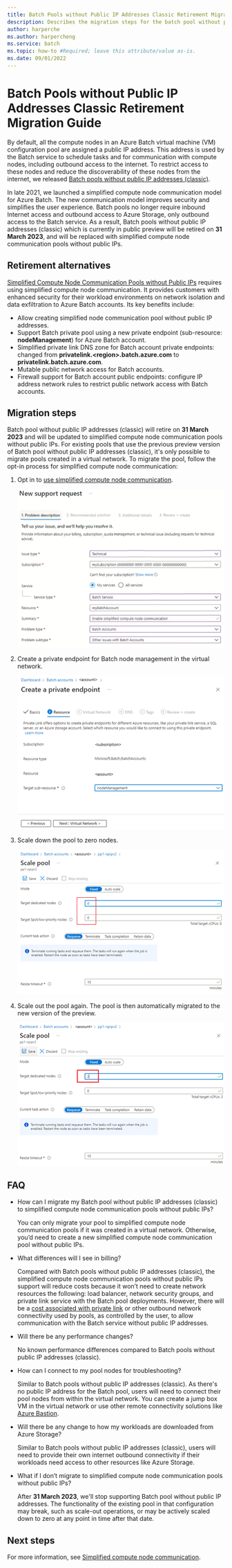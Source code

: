 ```yaml
---
title: Batch Pools without Public IP Addresses Classic Retirement Migration Guide
description: Describes the migration steps for the batch pool without public ip addresses and the end of support details.
author: harperche
ms.author: harpercheng
ms.service: batch
ms.topic: how-to #Required; leave this attribute/value as-is.
ms.date: 09/01/2022
---
```

# Batch Pools without Public IP Addresses Classic Retirement Migration Guide

By default, all the compute nodes in an Azure Batch virtual machine (VM) configuration pool are assigned a public IP address. This address is used by the Batch service to schedule tasks and for communication with compute nodes, including outbound access to the internet. To restrict access to these nodes and reduce the discoverability of these nodes from the internet, we released [Batch pools without public IP addresses (classic)](./batch-pool-no-public-ip-address.md).

In late 2021, we launched a simplified compute node communication model for Azure Batch. The new communication model improves security and simplifies the user experience. Batch pools no longer require inbound Internet access and outbound access to Azure Storage, only outbound access to the Batch service. As a result, Batch pools without public IP addresses (classic) which is currently in public preview will be retired on **31 March 2023**, and will be replaced with simplified compute node communication pools without public IPs.

## Retirement alternatives

[Simplified Compute Node Communication Pools without Public IPs](./simplified-node-communication-pool-no-public-ip.md) requires using simplified compute node communication. It provides customers with enhanced security for their workload environments on network isolation and data exfiltration to Azure Batch accounts. Its key benefits include:

* Allow creating simplified node communication pool without public IP addresses.
* Support Batch private pool using a new private endpoint (sub-resource: **nodeManagement**) for Azure Batch account.
* Simplified private link DNS zone for Batch account private endpoints: changed from **privatelink.\<region>.batch.azure.com** to **privatelink.batch.azure.com**.
* Mutable public network access for Batch accounts.
* Firewall support for Batch account public endpoints: configure IP address network rules to restrict public network access with Batch accounts.

## Migration steps

Batch pool without public IP addresses (classic) will retire on **31 March 2023** and will be updated to simplified compute node communication pools without public IPs. For existing pools that use the previous preview version of Batch pool without public IP addresses (classic), it's only possible to migrate pools created in a virtual network. To migrate the pool, follow the opt-in process for simplified compute node communication:

1. Opt in to [use simplified compute node communication](./simplified-compute-node-communication.md#opt-your-batch-account-in-or-out-of-simplified-compute-node-communication).

   ![Support Request](../batch/media/certificates/opt-in.png)

2. Create a private endpoint for Batch node management in the virtual network.

   ![Create Endpoint](../batch/media/certificates/private-endpoint.png)

3. Scale down the pool to zero nodes.

   ![Scale Down](../batch/media/certificates/scale-down-pool.png)

4. Scale out the pool again. The pool is then automatically migrated to the new version of the preview.

   ![Scale Out](../batch/media/certificates/scale-out-pool.png)

## FAQ

* How can I migrate my Batch pool without public IP addresses (classic) to simplified compute node communication pools without public IPs?

    You can only migrate your pool to simplified compute node communication pools if it was created in a virtual network. Otherwise, you’d need to create a new simplified compute node communication pool without public IPs.

* What differences will I see in billing?

    Compared with Batch pools without public IP addresses (classic), the simplified compute node communication pools without public IPs support will reduce costs because it won’t need to create network resources the following: load balancer, network security groups, and private link service with the Batch pool deployments. However, there will be a [cost associated with  private link](https://azure.microsoft.com/pricing/details/private-link/) or other outbound network connectivity used by pools, as controlled by the user, to allow communication with the Batch service without public IP addresses.

* Will there be any performance changes?

    No known performance differences compared to Batch pools without public IP addresses (classic).

* How can I connect to my pool nodes for troubleshooting?

    Similar to Batch pools without public IP addresses (classic). As there's no public IP address for the Batch pool, users will need to connect their pool nodes from within the virtual network. You can create a jump box VM in the virtual network or use other remote connectivity solutions like [Azure Bastion](../bastion/bastion-overview.md).

* Will there be any change to how my workloads are downloaded from Azure Storage?

    Similar to Batch pools without public IP addresses (classic), users will need to provide their own internet outbound connectivity if their workloads need access to other resources like Azure Storage.

* What if I don’t migrate to simplified compute node communication pools without public IPs?

    After **31 March 2023**, we'll stop supporting Batch pool without public IP addresses. The functionality of the existing pool in that configuration may break, such as scale-out operations, or may be actively scaled down to zero at any point in time after that date.

## Next steps

For more information, see [Simplified compute node communication](./simplified-compute-node-communication.md).
